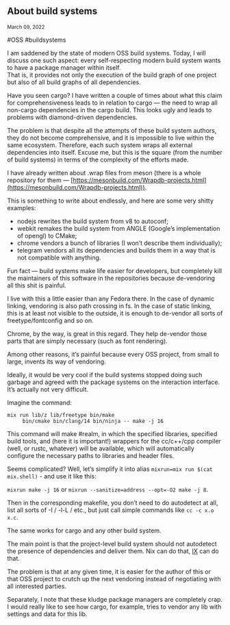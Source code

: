 ## About build systems
<sup> March 09, 2022 </sup>

#OSS #buildsystems 

I am saddened by the state of modern OSS build systems. Today, I will discuss one such aspect: every self-respecting modern build system wants to have a package manager within itself.<br>
That is, it provides not only the execution of the build graph of one project but also of all build graphs of all dependencies.

Have you seen cargo? I have written a couple of times about what this claim for comprehensiveness leads to in relation to cargo — the need to wrap all non-cargo dependencies in the cargo build. This looks ugly and leads to problems with diamond-driven dependencies.

The problem is that despite all the attempts of these build system authors, they do not become comprehensive, and it is impossible to live within the same ecosystem. Therefore, each such system wraps all external dependencies into itself. Excuse me, but this is the square (from the number of build systems) in terms of the complexity of the efforts made.

I have already written about .wrap files from meson (there is a whole repository for them — [https://mesonbuild.com/Wrapdb-projects.html](https://mesonbuild.com/Wrapdb-projects.html)).

This is something to write about endlessly, and here are some very shitty examples:
* nodejs rewrites the build system from v8 to autoconf;
* webkit remakes the build system from ANGLE (Google’s implementation of opengl) to CMake;
* chrome vendors a bunch of libraries (I won’t describe them individually);
* telegram vendors all its dependencies and builds them in a way that is not compatible with anything.

Fun fact — build systems make life easier for developers, but completely kill the maintainers of this software in the repositories because de-vendoring all this shit is painful.

I live with this a little easier than any Fedora there. In the case of dynamic linking, vendoring is also path crossing in fs. In the case of static linking, this is at least not visible to the outside, it is enough to de-vendor all sorts of freetype/fontconfig and so on.

Chrome, by the way, is great in this regard. They help de-vendor those parts that are simply necessary (such as font rendering).

Among other reasons, it’s painful because every OSS project, from small to large, invents its way of vendoring.

Ideally, it would be very cool if the build systems stopped doing such garbage and agreed with the package systems on the interaction interface. It’s actually not very difficult.

Imagine the command:

```shell
mix run lib/z lib/freetype bin/make
     bin/cmake bin/clang/14 bin/ninja -- make -j 16
```

This command will make #realm, in which the specified libraries, specified build tools, and (here it is important!) wrappers for the cc/c++/cpp compiler (well, or rustc, whatever) will be available, which will automatically configure the necessary paths to libraries and header files.

Seems complicated? Well, let’s simplify it into alias `mixrun=mix run $(cat mix.shell)` - and use it like this:

`mixrun make -j 16` or `mixrun --sanitize=address --opt=-O2 make -j 8`.

Then in the corresponding makefile, you don’t need to do autodetect at all, list all sorts of -I / -l-L / etc., but just call simple commands like
`cc -c x.o x.c`.

The same works for cargo and any other build system.

The main point is that the project-level build system should not autodetect the presence of dependencies and deliver them. Nix can do that, [IX](https://github.com/stal-ix/ix) can do that.

The problem is that at any given time, it is easier for the author of this or that OSS project to crutch up the next vendoring instead of negotiating with all interested parties.

Separately, I note that these kludge package managers are completely crap. I would really like to see how cargo, for example, tries to vendor any lib with settings and data for this lib.
